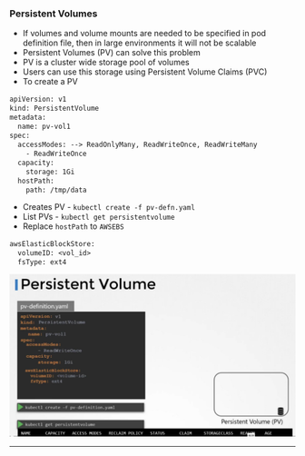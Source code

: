 
### Persistent Volumes

- If volumes and volume mounts are needed to be specified in pod definition file, then in large environments it will not be scalable
- Persistent Volumes (PV) can solve this problem
- PV is a cluster wide storage pool of volumes
- Users can use this storage using Persistent Volume Claims (PVC)
- To create a PV
```
apiVersion: v1
kind: PersistentVolume
metadata:
  name: pv-vol1
spec:
  accessModes: --> ReadOnlyMany, ReadWriteOnce, ReadWriteMany
    - ReadWriteOnce
  capacity:
    storage: 1Gi
  hostPath:
    path: /tmp/data
```
- Creates PV - `kubectl create -f pv-defn.yaml`
- List PVs - `kubectl get persistentvolume`
- Replace `hostPath` to `AWSEBS`
```
awsElasticBlockStore:
  volumeID: <vol_id>
  fsType: ext4
```

![pvcreate.png](Attachments/pvcreate.png)


---
